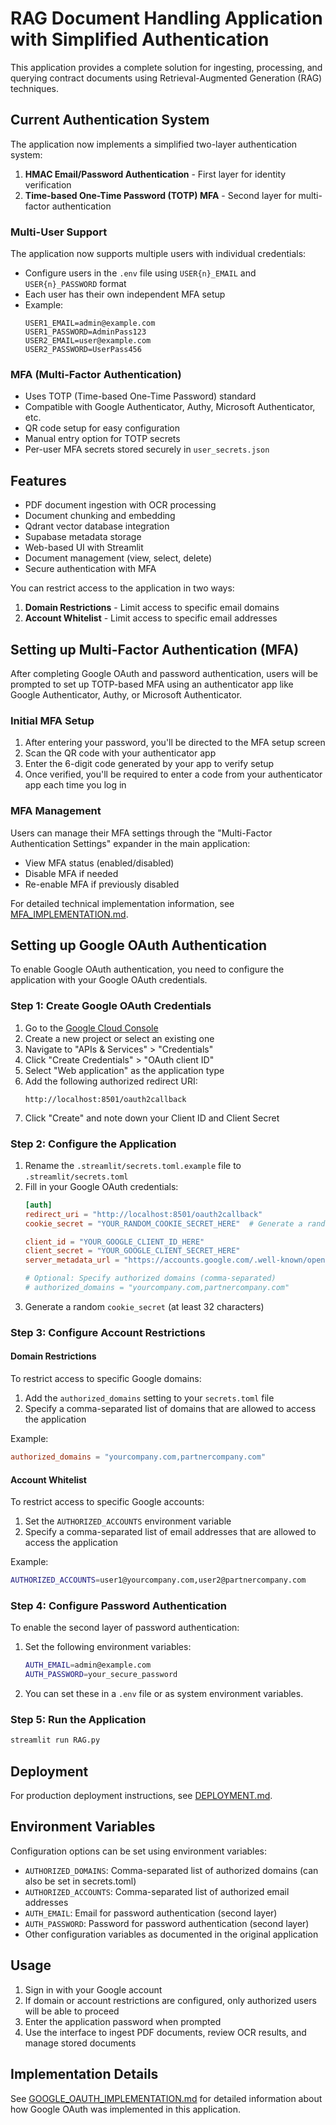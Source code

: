 # RAG Document Handling Application with Simplified Authentication

This application provides a complete solution for ingesting, processing, and querying contract documents using Retrieval-Augmented Generation (RAG) techniques.

## Current Authentication System

The application now implements a simplified two-layer authentication system:
1. **HMAC Email/Password Authentication** - First layer for identity verification
2. **Time-based One-Time Password (TOTP) MFA** - Second layer for multi-factor authentication

### Multi-User Support

The application now supports multiple users with individual credentials:
- Configure users in the `.env` file using `USER{n}_EMAIL` and `USER{n}_PASSWORD` format
- Each user has their own independent MFA setup
- Example:
  ```
  USER1_EMAIL=admin@example.com
  USER1_PASSWORD=AdminPass123
  USER2_EMAIL=user@example.com
  USER2_PASSWORD=UserPass456
  ```

### MFA (Multi-Factor Authentication)

- Uses TOTP (Time-based One-Time Password) standard
- Compatible with Google Authenticator, Authy, Microsoft Authenticator, etc.
- QR code setup for easy configuration
- Manual entry option for TOTP secrets
- Per-user MFA secrets stored securely in `user_secrets.json`

## Features

- PDF document ingestion with OCR processing
- Document chunking and embedding
- Qdrant vector database integration
- Supabase metadata storage
- Web-based UI with Streamlit
- Document management (view, select, delete)
- Secure authentication with MFA

You can restrict access to the application in two ways:
1. **Domain Restrictions** - Limit access to specific email domains
2. **Account Whitelist** - Limit access to specific email addresses

## Setting up Multi-Factor Authentication (MFA)

After completing Google OAuth and password authentication, users will be prompted to set up TOTP-based MFA using an authenticator app like Google Authenticator, Authy, or Microsoft Authenticator.

### Initial MFA Setup

1. After entering your password, you'll be directed to the MFA setup screen
2. Scan the QR code with your authenticator app
3. Enter the 6-digit code generated by your app to verify setup
4. Once verified, you'll be required to enter a code from your authenticator app each time you log in

### MFA Management

Users can manage their MFA settings through the "Multi-Factor Authentication Settings" expander in the main application:
- View MFA status (enabled/disabled)
- Disable MFA if needed
- Re-enable MFA if previously disabled

For detailed technical implementation information, see [MFA_IMPLEMENTATION.md](MFA_IMPLEMENTATION.md).

## Setting up Google OAuth Authentication

To enable Google OAuth authentication, you need to configure the application with your Google OAuth credentials.

### Step 1: Create Google OAuth Credentials

1. Go to the [Google Cloud Console](https://console.cloud.google.com/)
2. Create a new project or select an existing one
3. Navigate to "APIs & Services" > "Credentials"
4. Click "Create Credentials" > "OAuth client ID"
5. Select "Web application" as the application type
6. Add the following authorized redirect URI:
   ```
   http://localhost:8501/oauth2callback
   ```
7. Click "Create" and note down your Client ID and Client Secret

### Step 2: Configure the Application

1. Rename the `.streamlit/secrets.toml.example` file to `.streamlit/secrets.toml`
2. Fill in your Google OAuth credentials:
   ```toml
   [auth]
   redirect_uri = "http://localhost:8501/oauth2callback"
   cookie_secret = "YOUR_RANDOM_COOKIE_SECRET_HERE"  # Generate a random secret
   
   client_id = "YOUR_GOOGLE_CLIENT_ID_HERE"
   client_secret = "YOUR_GOOGLE_CLIENT_SECRET_HERE"
   server_metadata_url = "https://accounts.google.com/.well-known/openid-configuration"
   
   # Optional: Specify authorized domains (comma-separated)
   # authorized_domains = "yourcompany.com,partnercompany.com"
   ```
3. Generate a random `cookie_secret` (at least 32 characters)

### Step 3: Configure Account Restrictions

#### Domain Restrictions
To restrict access to specific Google domains:
1. Add the `authorized_domains` setting to your `secrets.toml` file
2. Specify a comma-separated list of domains that are allowed to access the application

Example:
```toml
authorized_domains = "yourcompany.com,partnercompany.com"
```

#### Account Whitelist
To restrict access to specific Google accounts:
1. Set the `AUTHORIZED_ACCOUNTS` environment variable
2. Specify a comma-separated list of email addresses that are allowed to access the application

Example:
```bash
AUTHORIZED_ACCOUNTS=user1@yourcompany.com,user2@partnercompany.com
```

### Step 4: Configure Password Authentication

To enable the second layer of password authentication:

1. Set the following environment variables:
   ```bash
   AUTH_EMAIL=admin@example.com
   AUTH_PASSWORD=your_secure_password
   ```

2. You can set these in a `.env` file or as system environment variables.

### Step 5: Run the Application

```bash
streamlit run RAG.py
```

## Deployment

For production deployment instructions, see [DEPLOYMENT.md](DEPLOYMENT.md).

## Environment Variables

Configuration options can be set using environment variables:

- `AUTHORIZED_DOMAINS`: Comma-separated list of authorized domains (can also be set in secrets.toml)
- `AUTHORIZED_ACCOUNTS`: Comma-separated list of authorized email addresses
- `AUTH_EMAIL`: Email for password authentication (second layer)
- `AUTH_PASSWORD`: Password for password authentication (second layer)
- Other configuration variables as documented in the original application

## Usage

1. Sign in with your Google account
2. If domain or account restrictions are configured, only authorized users will be able to proceed
3. Enter the application password when prompted
4. Use the interface to ingest PDF documents, review OCR results, and manage stored documents

## Implementation Details

See [GOOGLE_OAUTH_IMPLEMENTATION.md](GOOGLE_OAUTH_IMPLEMENTATION.md) for detailed information about how Google OAuth was implemented in this application.